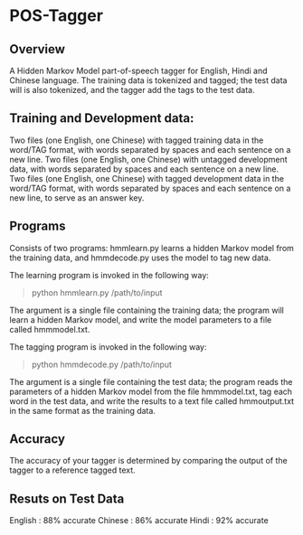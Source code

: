 # POS-Tagger

## Overview
A Hidden Markov Model part-of-speech tagger for English, Hindi and Chinese language. The training data is tokenized and tagged; the test data will is also tokenized, and the tagger add the tags to the test data.

## Training and Development data:

Two files (one English, one Chinese) with tagged training data in the word/TAG format, with words separated by spaces and each sentence on a new line.
Two files (one English, one Chinese) with untagged development data, with words separated by spaces and each sentence on a new line.
Two files (one English, one Chinese) with tagged development data in the word/TAG format, with words separated by spaces and each sentence on a new line, to serve as an answer key.

## Programs
Consists of two programs: hmmlearn.py learns a hidden Markov model from the training data, and hmmdecode.py uses the model to tag new data. 

The learning program is invoked in the following way:
> python hmmlearn.py /path/to/input

The argument is a single file containing the training data; the program will learn a hidden Markov model, and write the model parameters to a file called hmmmodel.txt. 

The tagging program is invoked in the following way:
> python hmmdecode.py /path/to/input

The argument is a single file containing the test data; the program reads the parameters of a hidden Markov model from the file hmmmodel.txt, tag each word in the test data, and write the results to a text file called hmmoutput.txt in the same format as the training data.

## Accuracy 
The accuracy of your tagger is determined by comparing the output of the tagger to a reference tagged text. 

## Resuts on Test Data

English : 88% accurate
Chinese : 86% accurate
Hindi   : 92% accurate
